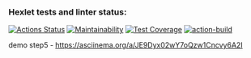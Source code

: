 ### Hexlet tests and linter status:
[![Actions Status](https://github.com/Dmitry913/java-project-71/actions/workflows/hexlet-check.yml/badge.svg)](https://github.com/Dmitry913/java-project-71/actions)
[![Maintainability](https://api.codeclimate.com/v1/badges/6a72b487ab8011c1816a/maintainability)](https://codeclimate.com/github/Dmitry913/java-project-71/maintainability)
[![Test Coverage](https://api.codeclimate.com/v1/badges/6a72b487ab8011c1816a/test_coverage)](https://codeclimate.com/github/Dmitry913/java-project-71/test_coverage)
[![action-build](https://github.com/Dmitry913/java-project-71/actions/workflows/action-build.yaml/badge.svg)](https://github.com/Dmitry913/java-project-71/actions/workflows/action-build.yaml)

demo step5 - https://asciinema.org/a/JE9Dyx02wY7oQzw1Cncvy6A2I
